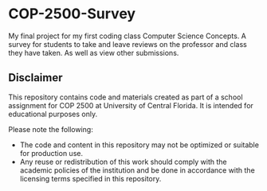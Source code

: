 # COP-2500-Survey
My final project for my first coding class Computer Science Concepts. A survey for students to take and leave reviews on the professor and class they have taken. As well as view other submissions.

## Disclaimer 
This repository contains code and materials created as part of a school assignment for COP 2500 at University of Central Florida. It is intended for educational purposes only.

Please note the following:
- The code and content in this repository may not be optimized or suitable for production use.
- Any reuse or redistribution of this work should comply with the academic policies of the institution and be done in accordance with the licensing terms specified in this repository.
